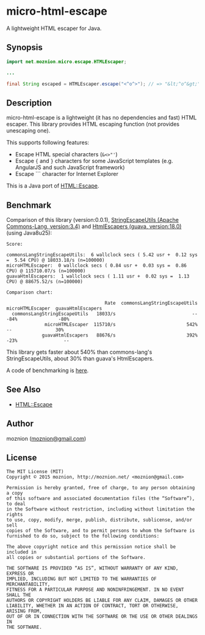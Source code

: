 micro-html-escape
=============

A lightweight HTML escaper for Java.

Synopsis
---

```java
import net.moznion.micro.escape.HTMLEscaper;

...

final String escaped = HTMLEscaper.escape("<^o^>"); // => "&lt;^o^&gt;"
```

Description
--

micro-html-escape is a lightweight (it has no dependencies and fast) HTML escaper.
This library provides HTML escaping function (not provides unescaping one).

This supports following features:

- Escape HTML special characters (`&<>"'`)
- Escape `{` and `}` characters for some JavaScript templates (e.g. AngularJS and such JavaScript framework)
- Escape `\`` character for Internet Explorer

This is a Java port of [HTML::Escape](https://metacpan.org/pod/HTML::Escape).

Benchmark
--

Comparison of this library (version:0.0.1), [StringEscapeUtils (Apache Commons-Lang, version:3.4)](https://commons.apache.org/proper/commons-lang/javadocs/api-3.4/org/apache/commons/lang3/StringEscapeUtils.html) and [HtmlEscapers (guava, version:18.0)](http://docs.guava-libraries.googlecode.com/git/javadoc/com/google/common/html/HtmlEscapers.html) (using Java8u25):

```
Score:

commonsLangStringEscapeUtils:  6 wallclock secs ( 5.42 usr +  0.12 sys =  5.54 CPU) @ 18033.18/s (n=100000)
microHTMLEscaper:  0 wallclock secs ( 0.84 usr +  0.03 sys =  0.86 CPU) @ 115710.07/s (n=100000)
guavaHtmlEscapers:  1 wallclock secs ( 1.11 usr +  0.02 sys =  1.13 CPU) @ 88675.52/s (n=100000)

Comparison chart:

                                    Rate  commonsLangStringEscapeUtils  microHTMLEscaper  guavaHtmlEscapers
  commonsLangStringEscapeUtils   18033/s                            --              -84%               -80%
              microHTMLEscaper  115710/s                          542%                --                30%
             guavaHtmlEscapers   88676/s                          392%              -23%                 --
```

This library gets faster about 540% than commons-lang's StringEscapeUtils, about 30% than guava's HtmlEscapers.

A code of benchmarking is [here](https://github.com/moznion/micro-html-escape/blob/master/author/Bench.java).

See Also
--

- [HTML::Escape](https://metacpan.org/pod/HTML::Escape)

Author
--

moznion (<moznion@gmail.com>)

License
--

```
The MIT License (MIT)
Copyright © 2015 moznion, http://moznion.net/ <moznion@gmail.com>

Permission is hereby granted, free of charge, to any person obtaining a copy
of this software and associated documentation files (the “Software”), to deal
in the Software without restriction, including without limitation the rights
to use, copy, modify, merge, publish, distribute, sublicense, and/or sell
copies of the Software, and to permit persons to whom the Software is
furnished to do so, subject to the following conditions:

The above copyright notice and this permission notice shall be included in
all copies or substantial portions of the Software.

THE SOFTWARE IS PROVIDED “AS IS”, WITHOUT WARRANTY OF ANY KIND, EXPRESS OR
IMPLIED, INCLUDING BUT NOT LIMITED TO THE WARRANTIES OF MERCHANTABILITY,
FITNESS FOR A PARTICULAR PURPOSE AND NONINFRINGEMENT. IN NO EVENT SHALL THE
AUTHORS OR COPYRIGHT HOLDERS BE LIABLE FOR ANY CLAIM, DAMAGES OR OTHER
LIABILITY, WHETHER IN AN ACTION OF CONTRACT, TORT OR OTHERWISE, ARISING FROM,
OUT OF OR IN CONNECTION WITH THE SOFTWARE OR THE USE OR OTHER DEALINGS IN
THE SOFTWARE.
```

